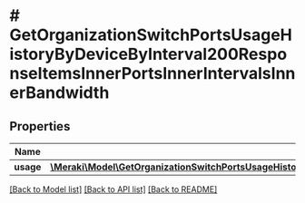 # # GetOrganizationSwitchPortsUsageHistoryByDeviceByInterval200ResponseItemsInnerPortsInnerIntervalsInnerBandwidth

## Properties

Name | Type | Description | Notes
------------ | ------------- | ------------- | -------------
**usage** | [**\Meraki\Model\GetOrganizationSwitchPortsUsageHistoryByDeviceByInterval200ResponseItemsInnerPortsInnerIntervalsInnerBandwidthUsage**](GetOrganizationSwitchPortsUsageHistoryByDeviceByInterval200ResponseItemsInnerPortsInnerIntervalsInnerBandwidthUsage.md) |  | [optional]

[[Back to Model list]](../../README.md#models) [[Back to API list]](../../README.md#endpoints) [[Back to README]](../../README.md)
